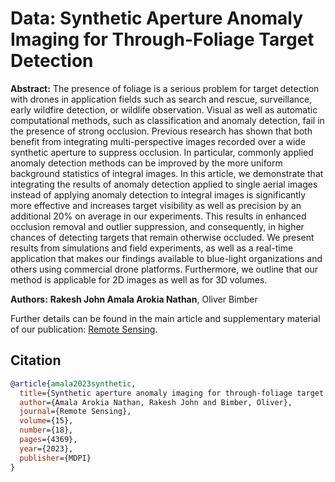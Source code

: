 Data: Synthetic Aperture Anomaly Imaging for Through-Foliage Target Detection
====================================================================

**Abstract:**
The presence of foliage is a serious problem for target detection with drones in application fields such as search and rescue, surveillance, early wildfire detection, or wildlife observation. Visual as well as automatic computational methods, such as classification and anomaly detection, fail in the presence of strong occlusion. Previous research has shown that both benefit from integrating multi-perspective images recorded over a wide synthetic aperture to suppress occlusion. In particular, commonly applied anomaly detection methods can be improved by the more uniform background statistics of integral images. In this article, we demonstrate that integrating the results of anomaly detection applied to single aerial images instead of applying anomaly detection to integral images is significantly more effective and increases target visibility as well as precision by an additional 20% on average in our experiments. This results in enhanced occlusion removal and outlier suppression, and consequently, in higher chances of detecting targets that remain otherwise occluded. We present results from simulations and field experiments, as well as a real-time application that makes our findings available to blue-light organizations and others using commercial drone platforms. Furthermore, we outline that our method is applicable for 2D images as well as for 3D volumes.

**Authors:** **Rakesh John Amala Arokia Nathan**, Oliver Bimber


Further details can be found in the main article and supplementary material of our publication: [Remote Sensing](https://www.mdpi.com/2072-4292/15/18/4369).

## Citation


```bibtex
@article{amala2023synthetic,
  title={Synthetic aperture anomaly imaging for through-foliage target detection},
  author={Amala Arokia Nathan, Rakesh John and Bimber, Oliver},
  journal={Remote Sensing},
  volume={15},
  number={18},
  pages={4369},
  year={2023},
  publisher={MDPI}
}

